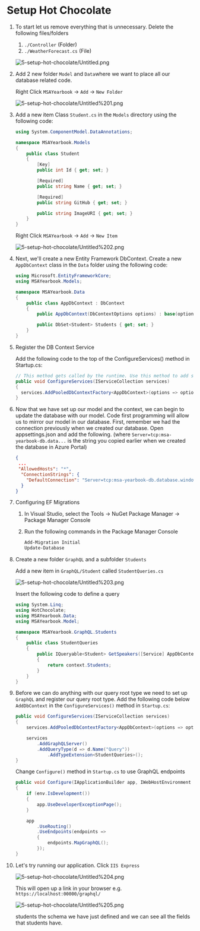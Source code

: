 # Setup Hot Chocolate

1. To start let us remove everything that is unnecessary. Delete the following files/folders

   1. `./Controller` (Folder)
   2. `./WeatherForecast.cs` (File)

   ![5-setup-hot-chocolate/Untitled.png](5-setup-hot-chocolate/Untitled.png)

2. Add 2 new folder `Model` and `Data`where we want to place all our database related code.

   Right Click `MSAYearbook` → `Add` → `New Folder`

   ![5-setup-hot-chocolate/Untitled%201.png](5-setup-hot-chocolate/Untitled%201.png)

3. Add a new item Class `Student.cs` in the `Models` directory using the following code:

   ```csharp
   using System.ComponentModel.DataAnnotations;

   namespace MSAYearbook.Models
   {
       public class Student
       {
           [Key]
           public int Id { get; set; }

           [Required]
           public string Name { get; set; }

           [Required]
           public string GitHub { get; set; }

           public string ImageURI { get; set; }
       }
   }
   ```

   Right Click `MSAYearbook` → `Add` → `New Item`

   ![5-setup-hot-chocolate/Untitled%202.png](5-setup-hot-chocolate/Untitled%202.png)

4. Next, we'll create a new Entity Framework DbContext. Create a new `AppDbContext` class in the `Data` folder using the following code:

   ```csharp
   using Microsoft.EntityFrameworkCore;
   using MSAYearbook.Models;

   namespace MSAYearbook.Data
   {
       public class AppDbContext : DbContext
       {
           public AppDbContext(DbContextOptions options) : base(options) { }

           public DbSet<Student> Students { get; set; }
       }
   }
   ```

5. Register the DB Context Service

   Add the following code to the top of the ConfigureServices() method in Startup.cs:

   ```csharp
   // This method gets called by the runtime. Use this method to add services to the container.
   public void ConfigureServices(IServiceCollection services)
   {
     services.AddPooledDbContextFactory<AppDbContext>(options => options.UseSqlServer(Configuration.GetConnectionString("DefaultConnection")));
   }
   ```

6. Now that we have set up our model and the context, we can begin to update the database with our model. Code first programming will allow us to mirror our model in our database. First, remember we had the connection previously when we created our database. Open appsettings.json and add the following. (where `Server=tcp:msa-yearbook-db.data...` is the string you copied earlier when we created the database in Azure Portal)

   ```json
   {
   	...
   	"AllowedHosts": "*",
     "ConnectionStrings": {
       "DefaultConnection": "Server=tcp:msa-yearbook-db.database.windows.net,1433;Initial Catalog=msa-yearbook-db;Persist Security Info=False;User ID=cz;Password={your_password}..."
     }
   }
   ```

7. Configuring EF Migrations

   1. In Visual Studio, select the Tools -> NuGet Package Manager -> Package Manager Console
   2. Run the following commands in the Package Manager Console

      ```bash
      Add-Migration Initial
      Update-Database
      ```

8. Create a new folder `GraphQL` and a subfolder `Students`

   Add a new item in `GraphQL/Student` called `StudentQueries.cs`

   ![5-setup-hot-chocolate/Untitled%203.png](5-setup-hot-chocolate/Untitled%203.png)

   Insert the following code to define a query

   ```csharp
   using System.Linq;
   using HotChocolate;
   using MSAYearbook.Data;
   using MSAYearbook.Model;

   namespace MSAYearbook.GraphQL.Students
   {
       public class StudentQueries
       {
           public IQueryable<Student> GetSpeakers([Service] AppDbContext context)
           {
               return context.Students;
           }
       }
   }
   ```

9. Before we can do anything with our query root type we need to set up `GraphQL` and register our query root type. Add the following code below `AddDbContext` in the `ConfigureServices()` method in `Startup.cs`:

   ```csharp
   public void ConfigureServices(IServiceCollection services)
   {
       services.AddPooledDbContextFactory<AppDbContext>(options => options.UseSqlServer(Configuration.GetConnectionString("DefaultConnection")));

       services
           .AddGraphQLServer()
           .AddQueryType(d => d.Name("Query"))
               .AddTypeExtension<StudentQueries>();
   }
   ```

   Change `Configure()` method in `Startup.cs` to use GraphQL endpoints

   ```csharp
   public void Configure(IApplicationBuilder app, IWebHostEnvironment env)
   {
       if (env.IsDevelopment())
       {
           app.UseDeveloperExceptionPage();
       }

       app
           .UseRouting()
           .UseEndpoints(endpoints =>
           {
               endpoints.MapGraphQL();
           });
   }
   ```

10. Let's try running our application. Click `IIS Express`

    ![5-setup-hot-chocolate/Untitled%204.png](5-setup-hot-chocolate/Untitled%204.png)

    This will open up a link in your browser e.g. `https://localhost:00000/graphql/`

    ![5-setup-hot-chocolate/Untitled%205.png](5-setup-hot-chocolate/Untitled%205.png)

    students the schema we have just defined and we can see all the fields that students have.
